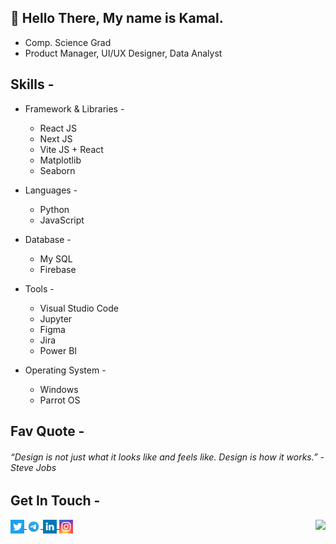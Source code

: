 ## :wave: Hello There, My name is Kamal.
+ Comp. Science Grad
+ Product Manager, UI/UX Designer, Data Analyst

## Skills - 
  -  Framework & Libraries -
     - React JS
     - Next JS
     - Vite JS + React
     - Matplotlib
     - Seaborn
       
  - Languages -
    - Python
    - JavaScript 
      
  - Database -
    - My SQL
    - Firebase
      
  - Tools -
    - Visual Studio Code
    - Jupyter
    - Figma
    - Jira
    - Power BI
      
  - Operating System -
    - Windows
    - Parrot OS
    


## Fav Quote -
###### “Design is not just what it looks like and feels like. Design is how it works.” - Steve Jobs

## Get In Touch - 
<a href="https://twitter.com/0rekiHoutaro1">
  <img align="center" width="22px" style="text-decoration:none" src="https://raw.githubusercontent.com/edent/SuperTinyIcons/master/images/svg/twitter.svg" />
</a>
<a href="https://t.me/sad_sensei">
  <img align="center" width="22px" style="text-decoration:none" src="https://raw.githubusercontent.com/edent/SuperTinyIcons/master/images/svg/telegram.svg" />
</a>
<a href="https://www.linkedin.com/in/kamal-rai-3a044b22a">
  <img align="center" width="22px" style="text-decoration:none" src="https://raw.githubusercontent.com/edent/SuperTinyIcons/master/images/svg/linkedin.svg" />
</a> 
<a href="https://www.instagram.com/demsigner/?next=%2F">
  <img align="center" width="22px" style="text-decoration:none" src="https://raw.githubusercontent.com/edent/SuperTinyIcons/master/images/svg/instagram.svg" />
</a> 
<a href="https://www.linkedin.com/in/kamal-rai-3a044b22a">
  <img src="https://komarev.com/ghpvc/?username=Tomioka-Giyuu&style=flat-square" align="right"/>
</a>
